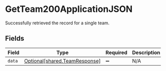 # GetTeam200ApplicationJSON

Successfully retrieved the record for a single team.


## Fields

| Field                                                                | Type                                                                 | Required                                                             | Description                                                          |
| -------------------------------------------------------------------- | -------------------------------------------------------------------- | -------------------------------------------------------------------- | -------------------------------------------------------------------- |
| `data`                                                               | [Optional[shared.TeamResponse]](../../models/shared/teamresponse.md) | :heavy_minus_sign:                                                   | N/A                                                                  |
